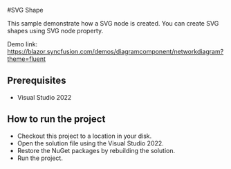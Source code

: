 #SVG Shape

This sample demonstrate how a SVG node is created. You can create SVG shapes using SVG node property.

Demo link:
https://blazor.syncfusion.com/demos/diagramcomponent/networkdiagram?theme=fluent



## Prerequisites

* Visual Studio 2022

## How to run the project

* Checkout this project to a location in your disk.
* Open the solution file using the Visual Studio 2022.
* Restore the NuGet packages by rebuilding the solution.
* Run the project.
